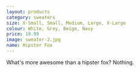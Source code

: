```yaml
---
layout: products
category: sweaters
size: X-Small, Small, Medium, Large, X-Large
colour: White, Grey, Beige, Navy
price: 19.99
image: sweater-2.jpg
name: Hipster Fox
---
```


What's more awesome than a hipster fox? Nothing.
